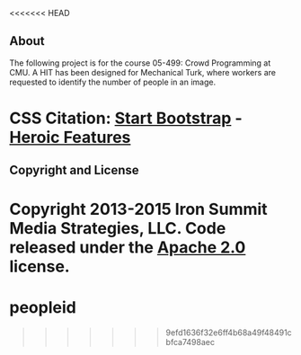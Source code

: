 <<<<<<< HEAD
## About
The following project is for the course 05-499: Crowd Programming at CMU. A HIT has been designed for Mechanical Turk,
where workers are requested to identify the number of people in an image.

# CSS Citation: [Start Bootstrap](http://startbootstrap.com/) - [Heroic Features](http://startbootstrap.com/template-overviews/heroic-features/)

## Copyright and License

Copyright 2013-2015 Iron Summit Media Strategies, LLC. Code released under the [Apache 2.0](https://github.com/IronSummitMedia/startbootstrap-heroic-features/blob/gh-pages/LICENSE) license.
=======
# peopleid
>>>>>>> 9efd1636f32e6ff4b68a49f48491cbfca7498aec

